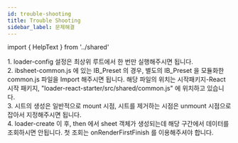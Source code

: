 ```yaml
---
id: trouble-shooting
title: Trouble Shooting
sidebar_label: 문제해결
---
```


import { HelpText } from '../shared'

<HelpText>
  1. loader-config 설정은 최상위 루트에서 한 번만 실행해주시면 됩니다. <br/>
  2. ibsheet-common.js 에 있는 IB_Preset 의 경우, 별도의 IB_Preset 을 모듈화한 common.js 파일을 Import 해주시면 됩니다.
  해당 파일의 위치는 시작패키지-React 시작 패키지, "loader-react-starter/src/shared/common.js" 에 위치하고 있습니다. <br/>
  3. 시트의 생성은 일반적으로 mount 시점, 시트를 제거하는 시점은 unmount 시점으로 잡아서 지정해주시면 됩니다. <br/>
  4. loader-create 이 후, then 에서 sheet 객체가 생성되는데 해당 구간에서 데이터를 조회하시면 안됩니다. 첫 조회는 onRenderFirstFinish 를 이용해주셔야 합니다. <br/>
</HelpText>
